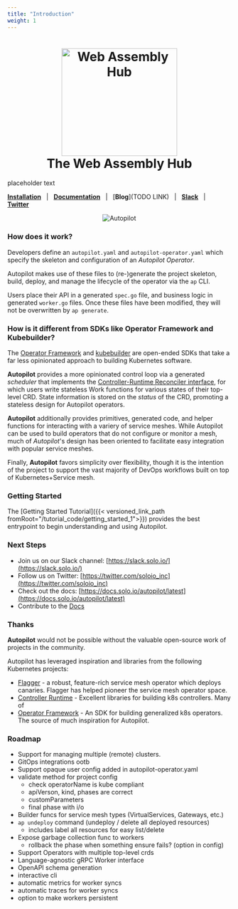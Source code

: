 ```yaml
---
title: "Introduction"
weight: 1
---
```


<h1 align="center">
    <img src="https://github.com/solo-io/autopilot/blob/master/docs/content/img/logo.png?raw=true" alt="Web Assembly Hub" width="260" height="242">
  <br>
  The Web Assembly Hub
</h1>

placeholder text

[**Installation**](https://docs.solo.io/web-assembly-hub/latest/installation/) &nbsp; |
&nbsp; [**Documentation**](https://docs.solo.io/web-assembly-hub/latest) &nbsp; |
&nbsp; [**Blog**](TODO LINK) &nbsp; |
&nbsp; [**Slack**](https://slack.solo.io) &nbsp; |
&nbsp; [**Twitter**](https://twitter.com/soloio_inc)

<center>
<img src="https://github.com/solo-io/autopilot/blob/master/docs/content/img/autopilot-workflow.png?raw=true" alt="Autopilot">
</center>

### How does it work?

Developers define an `autopilot.yaml` and `autopilot-operator.yaml` which specify the skeleton and configuration of an *Autopilot Operator*.

Autopilot makes use of these files to (re-)generate the project skeleton, build, deploy, and manage the lifecycle of the operator via the `ap` CLI.

Users place their API in a generated `spec.go` file, and business logic in generated `worker.go` files. Once these files have been modified, they will not be overwritten by `ap generate`.

### How is it different from SDKs like Operator Framework and Kubebuilder?

The [Operator Framework](https://github.com/operator-framework) and [kubebuilder](https://github.com/kubernetes-sigs/kubebuilder) are open-ended SDKs that take a far less opinionated approach to building Kubernetes software.

**Autopilot** provides a more opinionated control loop via a generated *scheduler* that implements the [Controller-Runtime Reconciler interface](https://github.com/kubernetes-sigs/controller-runtime/blob/master/pkg/reconcile/reconcile.go#L80), for which users write stateless Work functions for various states of their top-level CRD. State information is stored
 on the *status* of the CRD, promoting a stateless design for Autopilot operators.
 
**Autopilot** additionally provides primitives, generated code, and helper functions for interacting with a variery of service meshes. While Autopilot can be used to build operators that do not configure or monitor a mesh, much of *Autopilot*'s design has been oriented to facilitate easy integration with popular service meshes.

Finally, **Autopilot** favors simplicity over flexibility, though it is the intention of the project to support the vast majority of DevOps workflows built on top of Kubernetes+Service mesh.

### Getting Started

The [Getting Started Tutorial]({{< versioned_link_path fromRoot="/tutorial_code/getting_started_1">}}) provides the best entrypoint to begin understanding and using 
Autopilot.

### Next Steps
- Join us on our Slack channel: [https://slack.solo.io/](https://slack.solo.io/)
- Follow us on Twitter: [https://twitter.com/soloio_inc](https://twitter.com/soloio_inc)
- Check out the docs: [https://docs.solo.io/autopilot/latest](https://docs.solo.io/autopilot/latest)
- Contribute to the [Docs](https://github.com/solo-io/solo-docs)

### Thanks

**Autopilot** would not be possible without the valuable open-source work of projects in the community. 

Autopilot has leveraged inspiration and libraries from the following Kubernetes projects:

- [Flagger](https://flagger.app/) - a robust, feature-rich service mesh operator which deploys canaries. Flagger has helped pioneer the service mesh operator space.
- [Controller Runtime](https://github.com/kubernetes-sigs/controller-runtime) - Excellent libraries for building k8s controllers. Many of 
- [Operator Framework](https://github.com/operator-framework) - An SDK for building generalized k8s operators. The source of much inspiration for Autopilot.

### Roadmap
- Support for managing multiple (remote) clusters.
- GitOps integrations ootb
- Support opaque user config added in autopilot-operator.yaml
- validate method for project config
    - check operatorName is kube compliant
    - apiVerson, kind, phases are correct
    - customParameters
    - final phase with i/o
- Builder funcs for service mesh types (VirtualServices, Gateways, etc.)
- `ap undeploy` command (undeploy / delete all deployed resources)
    - includes label all resources for easy list/delete
- Expose garbage collection func to workers
    - rollback the phase when something ensure fails? (option in config)
- Support Operators with multiple top-level crds
- Language-agnostic gRPC Worker interface
- OpenAPI schema generation
- interactive cli
- automatic metrics for worker syncs
- automatic traces for worker syncs
- option to make workers persistent
